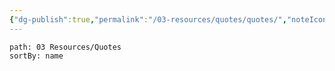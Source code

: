 ```yaml
---
{"dg-publish":true,"permalink":"/03-resources/quotes/quotes/","noteIcon":"","created":"2025-01-01T05:41:53.954+01:00","updated":"2025-01-01T21:03:19.250+01:00"}
---
```


~~~~note-gallery 
path: 03 Resources/Quotes
sortBy: name
~~~~
